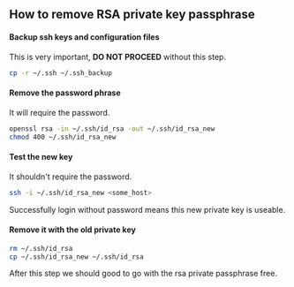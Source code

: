 ## How to remove RSA private key passphrase

#### Backup ssh keys and configuration files

This is very important, **DO NOT PROCEED** without this step.

```bash
cp -r ~/.ssh ~/.ssh_backup
```

#### Remove the password phrase

It will require the password.

```bash
openssl rsa -in ~/.ssh/id_rsa -out ~/.ssh/id_rsa_new
chmod 400 ~/.ssh/id_rsa_new
```

#### Test the new key

It shouldn't require the password.

```bash
ssh -i ~/.ssh/id_rsa_new <some_host>
```

Successfully login without password means this new private key is useable.

#### Remove it with the old private key

```bash
rm ~/.ssh/id_rsa
cp ~/.ssh/id_rsa_new ~/.ssh/id_rsa
```

After this step we should good to go with the rsa private passphrase free.
